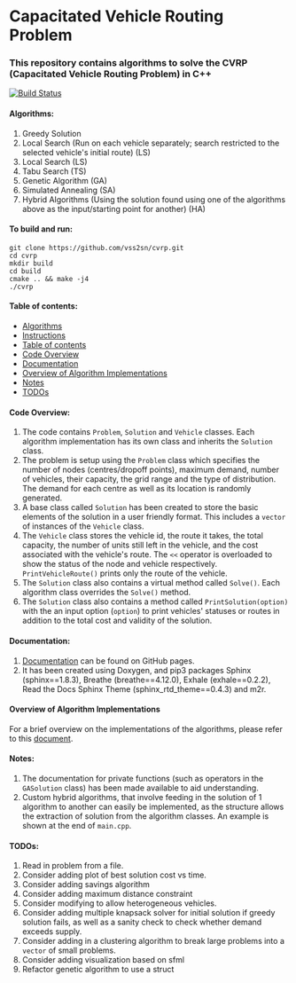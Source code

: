 # Capacitated Vehicle Routing Problem #

### This repository contains algorithms to solve the CVRP (Capacitated Vehicle Routing Problem) in C++ ###

[![Build Status](https://travis-ci.com/vss2sn/cvrp.svg?branch=master)](https://travis-ci.com/vss2sn/cvrp)

<a name="algorithms"></a>
#### Algorithms: ####
1. Greedy Solution
2. Local Search (Run on each vehicle separately; search restricted to the selected vehicle's initial route) (LS)
3. Local Search (LS)
4. Tabu Search (TS)
5. Genetic Algorithm (GA)
6. Simulated Annealing (SA)
7. Hybrid Algorithms (Using the solution found using one of the algorithms above as the input/starting point for another) (HA)

<a name="instructions"></a>
#### To build and run: ####
    git clone https://github.com/vss2sn/cvrp.git  
    cd cvrp
    mkdir build  
    cd build
    cmake .. && make -j4
    ./cvrp  

<a name="toc"></a>
#### Table of contents: ####
- [Algorithms](#algorithms)
- [Instructions](#instructions)
- [Table of contents](#toc)
- [Code Overview](#overview)
- [Documentation](#docs)
- [Overview of Algorithm Implementations](#algorithm_implementations)
- [Notes](#notes)
- [TODOs](#todos)

<a name="overview"></a>
#### Code Overview: ####
1. The code contains `Problem`, `Solution` and `Vehicle` classes. Each algorithm implementation has its own class and inherits the `Solution` class.
2. The problem is setup using the `Problem` class which specifies the number of nodes (centres/dropoff points), maximum demand, number of vehicles, their capacity, the grid range and the type of distribution. The demand for each centre as well as its location is randomly generated.
3. A base class called `Solution` has been created to store the basic elements of the solution in a user friendly format. This includes a `vector` of instances of the `Vehicle` class.
4. The `Vehicle` class stores the vehicle id, the route it takes, the total capacity, the number of units still left in the vehicle, and the cost associated with the vehicle's route. The `<<` operator is overloaded to show the status of the node and vehicle respectively. `PrintVehicleRoute()` prints only the route of the vehicle.
5. The `Solution` class also contains a virtual method called `Solve()`. Each algorithm class overrides the `Solve()` method.
6. The `Solution` class also contains a method called `PrintSolution(option)` with the an input option (`option`) to print vehicles' statuses or routes in addition to the total cost and validity of the solution.

<a name="docs"></a>
#### Documentation: ####
1. [Documentation](https://vss2sn.github.io/cvrp/) can be found on GitHub pages.
2. It has been created using Doxygen, and pip3 packages Sphinx (sphinx==1.8.3), Breathe (breathe==4.12.0), Exhale (exhale==0.2.2), Read the Docs Sphinx Theme (sphinx_rtd_theme==0.4.3) and m2r.

<a name="algorithm_implementations"></a>
#### Overview of Algorithm Implementations ####
For a brief overview on the implementations of the algorithms, please refer to this [document](https://vss2sn.github.io/cvrp/algorithm_implementations.html).

<a name="notes"></a>
#### Notes: ####
1. The documentation for private functions (such as operators in the `GASolution` class) has been made available to aid understanding.
2. Custom hybrid algorithms, that involve feeding in the solution of 1 algorithm to another can easily be implemented, as the structure allows the extraction of solution from the algorithm classes. An example is shown at the end of `main.cpp`.

<a name="todos"></a>
#### TODOs: ####
1. Read in problem from a file.
2. Consider adding plot of best solution cost vs time.
3. Consider adding savings algorithm
4. Consider adding maximum distance constraint
5. Consider modifying to allow heterogeneous vehicles.
6. Consider adding multiple knapsack solver for initial solution if greedy solution fails, as well as a sanity check to check whether demand exceeds supply.
7. Consider adding in a clustering algorithm to break large problems into a `vector` of small problems.
8. Consider adding visualization based on sfml
9. Refactor genetic algorithm to use a struct
